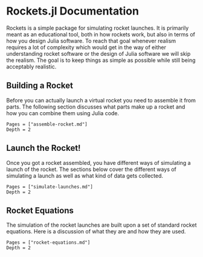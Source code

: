 # Rockets.jl Documentation

Rockets is a simple package for simulating rocket launches. It is primarily meant as an educational tool, both in how rockets work, but also in terms of how you design Julia software. To reach that goal whenever realism requires a lot of complexity which would get in the way of either understanding rocket software or the design of Julia software we will skip the realism. The goal is to keep things as simple as possible while still being acceptably realistic.

## Building a Rocket
Before you can actually launch a virtual rocket you need to assemble it from parts. The following section discusses what parts make up a rocket and how you can combine them using Julia code.

```@contents
Pages = ["assemble-rocket.md"]
Depth = 2
```

## Launch the Rocket!
Once you got a rocket assembled, you have different ways of simulating a launch of the rocket. The sections below cover the different ways of simulating a launch as well as what kind of data gets collected.

```@contents
Pages = ["simulate-launches.md"]
Depth = 2
```

## Rocket Equations
The simulation of the rocket launches are built upon a set of standard rocket equations. Here is a discussion of what they are and how they are used.

```@contents
Pages = ["rocket-equations.md"]
Depth = 2
```